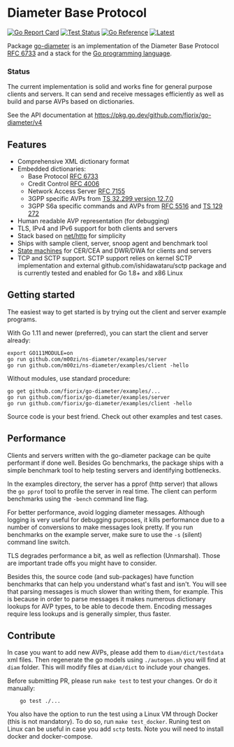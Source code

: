 # Diameter Base Protocol

[![Go Report Card](https://goreportcard.com/badge/github.com/fiorix/go-diameter)](https://goreportcard.com/report/github.com/fiorix/go-diameter)
[![Test Status](https://github.com/fiorix/go-diameter/actions/workflows/test.yaml/badge.svg)](https://github.com/fiorix/go-diameter/actions/workflows/test.yaml)
[![Go Reference](https://pkg.go.dev/badge/github.com/fiorix/go-diameter/v4.svg)](https://pkg.go.dev/github.com/fiorix/go-diameter/v4)
[![Latest](https://img.shields.io/github/v/tag/fiorix/go-diameter.svg?sort=semver&style=flat-square&label=latest)](https://github.com/fiorix/go-diameter/tags)

Package [go-diameter](https://pkg.go.dev/github.com/fiorix/go-diameter/v4) is an
implementation of the
Diameter Base Protocol [RFC 6733](http://tools.ietf.org/html/rfc6733)
and a stack for the [Go programming language](https://go.dev/).

### Status

The current implementation is solid and works fine for general purpose
clients and servers. It can send and receive messages efficiently as
well as build and parse AVPs based on dictionaries.

See the API documentation at https://pkg.go.dev/github.com/fiorix/go-diameter/v4

## Features

- Comprehensive XML dictionary format
- Embedded dictionaries:
  	* Base Protocol [RFC 6733](https://tools.ietf.org/html/rfc6733)
  	* Credit Control [RFC 4006](http://tools.ietf.org/html/rfc4006)
  	* Network Access Server [RFC 7155](http://tools.ietf.org/html/rfc7155)
  	* 3GPP specific AVPs from [TS 32.299 version 12.7.0](http://www.etsi.org/deliver/etsi_ts/132200_132299/132299/12.07.00_60/ts_132299v120700p.pdf)
  	* 3GPP S6a specific commands and AVPs from
  	  	[RFC 5516](https://tools.ietf.org/html/rfc5516) and
  	  	[TS 129 272](http://www.etsi.org/deliver/etsi_ts/129200_129299/129272/10.09.00_60/ts_129272v100900p.pdf)
- Human readable AVP representation (for debugging)
- TLS, IPv4 and IPv6 support for both clients and servers
- Stack based on [net/http](https://pkg.go.dev/net/http) for simplicity
- Ships with sample client, server, snoop agent and benchmark tool
- [State machines](http://tools.ietf.org/html/rfc6733#section-5.6) for CER/CEA and DWR/DWA for clients and servers
- TCP and SCTP support. SCTP support relies on kernel SCTP implementation and external github.com/ishidawataru/sctp
  package and is currently tested and enabled for Go 1.8+ and x86 Linux
  
## Getting started

The easiest way to get started is by trying out the client and server example programs.

With Go 1.11 and newer (preferred), you can start the client and server already:

```
export GO111MODULE=on
go run github.com/m00zi/ns-diameter/examples/server
go run github.com/m00zi/ns-diameter/examples/client -hello
```

Without modules, use standard procedure:

```
go get github.com/fiorix/go-diameter/examples/...
go run github.com/fiorix/go-diameter/examples/server
go run github.com/fiorix/go-diameter/examples/client -hello
```

Source code is your best friend. Check out other examples and test cases.

## Performance

Clients and servers written with the go-diameter package can be quite
performant if done well. Besides Go benchmarks, the package ships with
a simple benchmark tool to help testing servers and identifying bottlenecks.

In the examples directory, the server has a pprof (http server) that
allows the `go pprof` tool to profile the server in real time. The client
can perform benchmarks using the `-bench` command line flag.

For better performance, avoid logging diameter messages. Although logging
is very useful for debugging purposes, it kills performance due to a number
of conversions to make messages look pretty. If you run benchmarks on the
example server, make sure to use the `-s` (silent) command line switch.

TLS degrades performance a bit, as well as reflection (Unmarshal). Those are
important trade offs you might have to consider.

Besides this, the source code (and sub-packages) have function benchmarks
that can help you understand what's fast and isn't. You will see that
parsing messages is much slower than writing them, for example. This is
because in order to parse messages it makes numerous dictionary lookups
for AVP types, to be able to decode them. Encoding messages require less
lookups and is generally simpler, thus faster.

## Contribute

In case you want to add new AVPs, please add them to `diam/dict/testdata` xml
files. Then regenerate the go models using `./autogen.sh` you will find at 
`diam` folder. This will modify files at `diam/dict` to include your changes.

Before submitting PR, please run `make test` to test your changes. Or do it 
manually:

```
	go test ./...
```

You also have the option to run the test using a Linux VM through Docker (this
is not mandatory). To do so, run `make test_docker`. Runing test on Linux  can 
be useful in case you add `sctp` tests. Note you will need to install
docker and docker-compose.
